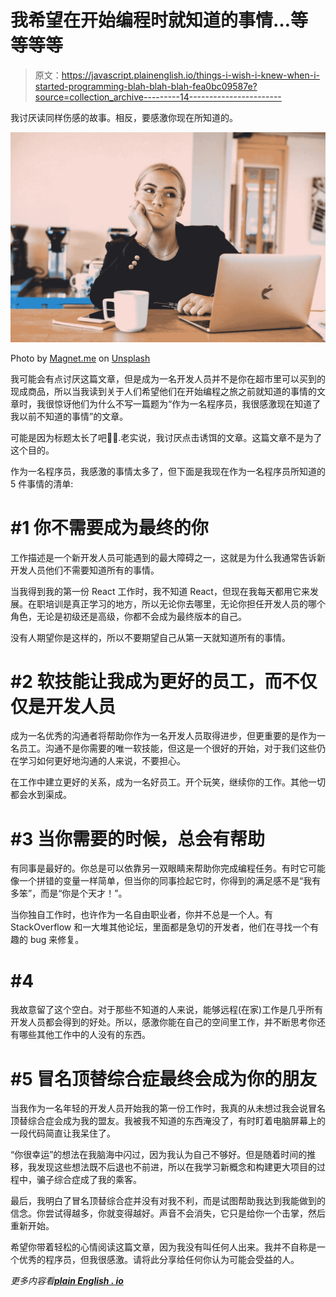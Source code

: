 # 我希望在开始编程时就知道的事情…等等等等

> 原文：<https://javascript.plainenglish.io/things-i-wish-i-knew-when-i-started-programming-blah-blah-blah-fea0bc09587e?source=collection_archive---------14----------------------->

我讨厌读同样伤感的故事。相反，要感激你现在所知道的。

![](img/7fdb0a4ca361db8abc2322b1f45d406b.png)

Photo by [Magnet.me](https://unsplash.com/@magnetme?utm_source=medium&utm_medium=referral) on [Unsplash](https://unsplash.com?utm_source=medium&utm_medium=referral)

我可能会有点讨厌这篇文章，但是成为一名开发人员并不是你在超市里可以买到的现成商品，所以当我读到关于人们希望他们在开始编程之旅之前就知道的事情的文章时，我很惊讶他们为什么不写一篇题为“作为一名程序员，我很感激现在知道了我以前不知道的事情”的文章。

可能是因为标题太长了吧🤷‍♂.老实说，我讨厌点击诱饵的文章。这篇文章不是为了这个目的。

作为一名程序员，我感激的事情太多了，但下面是我现在作为一名程序员所知道的 5 件事情的清单:

# #1 你不需要成为最终的你

工作描述是一个新开发人员可能遇到的最大障碍之一，这就是为什么我通常告诉新开发人员他们不需要知道所有的事情。

当我得到我的第一份 React 工作时，我不知道 React，但现在我每天都用它来发展。在职培训是真正学习的地方，所以无论你去哪里，无论你担任开发人员的哪个角色，无论是初级还是高级，你都不会成为最终版本的自己。

没有人期望你是这样的，所以不要期望自己从第一天就知道所有的事情。

# #2 软技能让我成为更好的员工，而不仅仅是开发人员

成为一名优秀的沟通者将帮助你作为一名开发人员取得进步，但更重要的是作为一名员工。沟通不是你需要的唯一软技能，但这是一个很好的开始，对于我们这些仍在学习如何更好地沟通的人来说，不要担心。

在工作中建立更好的关系，成为一名好员工。开个玩笑，继续你的工作。其他一切都会水到渠成。

# #3 当你需要的时候，总会有帮助

有同事是最好的。你总是可以依靠另一双眼睛来帮助你完成编程任务。有时它可能像一个拼错的变量一样简单，但当你的同事捡起它时，你得到的满足感不是“我有多笨”，而是“你是个天才！”。

当你独自工作时，也许作为一名自由职业者，你并不总是一个人。有 StackOverflow 和一大堆其他论坛，里面都是急切的开发者，他们在寻找一个有趣的 bug 来修复。

# #4

我故意留了这个空白。对于那些不知道的人来说，能够远程(在家)工作是几乎所有开发人员都会得到的好处。所以，感激你能在自己的空间里工作，并不断思考你还有哪些其他工作中的人没有的东西。

# #5 冒名顶替综合症最终会成为你的朋友

当我作为一名年轻的开发人员开始我的第一份工作时，我真的从未想过我会说冒名顶替综合症会成为我的盟友。我被我不知道的东西淹没了，有时盯着电脑屏幕上的一段代码简直让我呆住了。

“你很幸运”的想法在我脑海中闪过，因为我认为自己不够好。但是随着时间的推移，我发现这些想法既不后退也不前进，所以在我学习新概念和构建更大项目的过程中，骗子综合症成了我的乘客。

最后，我明白了冒名顶替综合症并没有对我不利，而是试图帮助我达到我能做到的信念。你尝试得越多，你就变得越好。声音不会消失，它只是给你一个击掌，然后重新开始。

希望你带着轻松的心情阅读这篇文章，因为我没有叫任何人出来。我并不自称是一个优秀的程序员，但我很感激。请将此分享给任何你认为可能会受益的人。

*更多内容看*[***plain English . io***](http://plainenglish.io/)